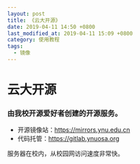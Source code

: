 ```yaml
---
layout: post
title: 《云大开源》
date: 2019-04-11 14:50 +0800
last_modified_at: 2019-04-11 15:09 +0800
category: 使用教程
tags:
  - 镜像
---
```

# 云大开源
### 由我校开源爱好者创建的开源服务。


- 开源镜像站：https://mirrors.ynu.edu.cn
- 代码托管：https://gitlab.ynuosa.org


服务器在校内，从校园网访问速度非常快。
